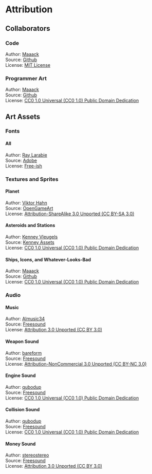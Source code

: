 # Attribution
## Collaborators
### Code
Author: [Maaack](https://github.com/Maaack)  
Source: [Github](https://github.com/Maaack/Godot-Projecto-Primero)  
License: [MIT License](./LICENSE.md)

### Programmer Art
Author: [Maaack](https://github.com/Maaack)  
Source: [Github](https://github.com/Maaack/Godot-Projecto-Primero)  
License: [CC0 1.0 Universal (CC0 1.0)
Public Domain Dedication](https://creativecommons.org/publicdomain/zero/1.0/)

## Art Assets
### Fonts
#### All
Author: [Ray Larabie](http://typodermicfonts.com)  
Source: [Adobe](https://fonts.adobe.com/fonts/neuropol)  
License: [Free-ish](./Assets/fonts/neuropol-x-free/read-this.html)

### Textures and Sprites
#### Planet
Author: [Viktor Hahn](mailto:Viktor.Hahn@web.de)  
Source: [OpenGameArt](https://opengameart.org/content/17-planet-sprites)  
License: [Attribution-ShareAlike 3.0 Unported (CC BY-SA 3.0)](http://creativecommons.org/licenses/by-sa/3.0/)

#### Asteroids and Stations
Author: [Kenney Vleugels](mailto:Kenney.nl)  
Source: [Kenney Assets](https://kenney.nl/assets/space-shooter-extension)  
License: [CC0 1.0 Universal (CC0 1.0)
Public Domain Dedication](https://creativecommons.org/publicdomain/zero/1.0/)  

#### Ships, Icons, and Whatever-Looks-Bad
Author: [Maaack](https://github.com/Maaack)  
Source: [Github](https://github.com/Maaack/Godot-Projecto-Primero)  
License: [CC0 1.0 Universal (CC0 1.0)
Public Domain Dedication](https://creativecommons.org/publicdomain/zero/1.0/)  

### Audio
#### Music
Author: [Almusic34](https://freesound.org/people/Almusic34/)  
Source: [Freesound](https://freesound.org/people/bareform/sounds/218721/)  
License: [Attribution 3.0 Unported (CC BY 3.0)](https://creativecommons.org/licenses/by/3.0/#)

#### Weapon Sound
Author: [bareform](https://freesound.org/people/bareform/)  
Source: [Freesound](https://freesound.org/people/bareform/sounds/218721/)  
License: [Attribution-NonCommercial 3.0 Unported (CC BY-NC 3.0)](https://creativecommons.org/licenses/by-nc/3.0/)

#### Engine Sound
Author: [qubodup](https://freesound.org/people/qubodup/)  
Source: [Freesound](https://freesound.org/people/qubodup/sounds/146770/)  
License: [CC0 1.0 Universal (CC0 1.0)
Public Domain Dedication](https://creativecommons.org/publicdomain/zero/1.0/)

#### Collision Sound
Author: [qubodup](https://freesound.org/people/qubodup/)  
Source: [Freesound](https://freesound.org/people/qubodup/sounds/67617/)  
License: [CC0 1.0 Universal (CC0 1.0)
Public Domain Dedication](https://creativecommons.org/publicdomain/zero/1.0/)

#### Money Sound
Author: [stereostereo](https://freesound.org/people/stereostereo/)  
Source: [Freesound](https://freesound.org/people/stereostereo/sounds/124522/)  
License: [Attribution 3.0 Unported (CC BY 3.0)](https://creativecommons.org/licenses/by/3.0/#)